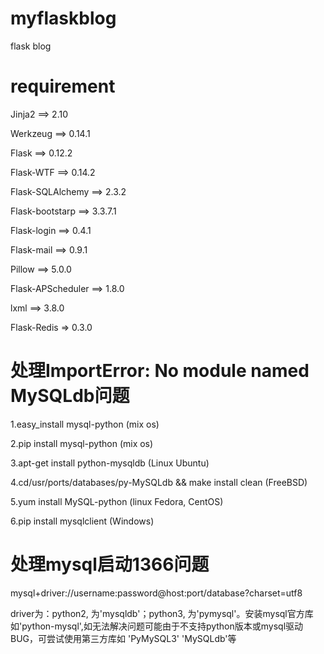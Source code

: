 # myflaskblog
flask blog

# requirement
Jinja2 ==> 2.10

Werkzeug ==> 0.14.1

Flask ==> 0.12.2

Flask-WTF ==> 0.14.2

Flask-SQLAlchemy ==> 2.3.2

Flask-bootstarp ==> 3.3.7.1

Flask-login ==> 0.4.1

Flask-mail ==> 0.9.1

Pillow ==> 5.0.0

Flask-APScheduler ==> 1.8.0

lxml ==> 3.8.0

Flask-Redis => 0.3.0

# 处理ImportError: No module named MySQLdb问题
1.easy_install mysql-python (mix os)

2.pip install mysql-python (mix os)

3.apt-get install python-mysqldb (Linux Ubuntu)

4.cd/usr/ports/databases/py-MySQLdb && make install clean (FreeBSD)

5.yum install MySQL-python (linux Fedora, CentOS)

6.pip install mysqlclient (Windows)

# 处理mysql启动1366问题

mysql+driver://username:password@host:port/database?charset=utf8

driver为：python2, 为'mysqldb'；python3, 为'pymysql'。安装mysql官方库如'python-mysql',如无法解决问题可能由于不支持python版本或mysql驱动BUG，可尝试使用第三方库如 'PyMySQL3' 'MySQLdb'等


 